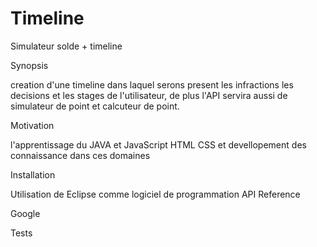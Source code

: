 # Timeline
Simulateur solde + timeline

Synopsis

creation d'une timeline dans laquel serons present les infractions les decisions et les stages de l'utilisateur, de plus l'API servira aussi de simulateur de point et calcuteur de point.

Motivation

l'apprentissage du JAVA et JavaScript HTML CSS et devellopement des connaissance dans ces domaines 

Installation

Utilisation de Eclipse comme logiciel de programmation
API Reference

Google

Tests

